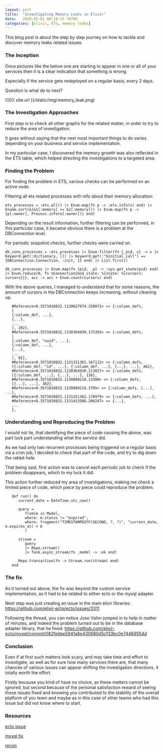 ```yaml
---
layout: post
title:  "Investigating Memory Leaks in Elixir"
date:   2020-05-01 00:18:23 +0700
categories: [elixir, ETS, memory leaks]
---
```


This blog post is about the step by step journey on how to tackle and discover memory leaks related issues.


### The Inception

Once pictures like the below one are starting to appear in one or all of your services then it is a clear indication that something is wrong.

Especially if the service gets redeployed on a regular basis, every 2 days.

Question is what do to next?

 ![]({{ site.url }}/static/img/memory_leak.png) 


### The Investigation Approaches

First step is to check all other graphs for the related matter, in order to try to reduce the area of investigation.

It goes without saying that the next most important things to do varies depending on your business and service implementation.

In my particular case, I discovered the memory growth was also reflected in the ETS table, which helped directing the investigations to a targeted area.

 

### Finding the Problem

For finding the problem in ETS, various checks can be performed on an active node.

Filtering all ets related processes with info about their memory allocation:

   ```
   ets_processes = :ets.all() |> Enum.map(fn p -> :ets.info(v) end) |> Enumm.sort(&(&1[:memory] >= &2[:memory])) |> Enum.map(fn p -> {p[:owner], Process.info(e[:owner])} end)
   ```

Depending on the result information, further filtering can be performed, in this particular case, it became obvious there is a problem at the DBConnection level.

For periodic snapshot checks, further checks were carried on.

   ```
   db_conn_processes = :ets_processes |> Enum.filter(fn {_pid, v} -> v |> Keyword.get(:dictionary, []) |> Keyword.get(:"$initial_call") == {DBConnection.Connection, :init, 1} end) |> List.first()

   db_conn_processes |> Enum.map(fn {pid, _p} -> :sys.get_state(pid) end) |> Enum.reduce(0, fn %Connection{mod_state: %{state: %{cursors: cursors}}}, acc -> acc + Enum.count(cursors) end)

   ```

With the above queries, I managed to understand that for some reasons, the amount of cursors in the DBConnection keeps increasing, without cleaning up.

   ```
      #Reference<0.3571010832.1130627074.258072> => {:column_defs,
      [
      {:column_def, ...},
      {...},
      ...
      ], 292},
      #Reference<0.3571010832.1130364930.175393> => {:column_defs,
      [
      {:column_def, "uuid", ...},
      {:column_def, ...},
      {...},
      ...
      ], 92},
      #Reference<0.3571010832.1131151361.167112> => {:column_defs,
      [{:column_def, "id", ...}, {:column_def, ...}, {...}, ...], 462},
      #Reference<0.3571010832.1130364930.213027> => {:column_defs,
      [{:column_def, ...}, {...}, ...], 116},
      #Reference<0.3571010832.1130889218.13300> => {:column_defs,
      [{...}, ...], 302},
      #Reference<0.3571010832.1130889218.3795> => {:column_defs, [...], ...},
      #Reference<0.3571010832.1131151362.170979> => {:column_defs, ...},
      #Reference<0.3571010832.1131413506.206247> => {...},
      ...
      },
   ```


### Understanding and Reproducing the Problem

I would not lie, that identifying the piece of code causing the above, was part luck part understanding what the service did.

As we had only two recurrent processes being triggered on a regular basis via a cron job, I decided to check that part of the code, and try to dig down the rabbit hole.

That being said, first action was to cancel each periodic job to check if the problem disappears, which to my luck it did. 

This action further reduced my area of investigations, making me check a limited piece of code, which piece by piece could reproduce the problem.

   ```
      def run() do
         current_date = DateTime.utc_now()

         query =
            from(m in Model,
            where: m.status != "expired",
            where: fragment("TIMESTAMPDIFF(SECOND, ?, ?)", ^current_date, m.expires_at) < 0
            )

         stream =
            query
            |> Repo.stream()
            |> Task.async_stream(fn _model -> :ok end)

         Repo.transaction(fn -> Stream.run(stream) end)
      end
   ```


### The fix

As it turned out above, the fix was beyond the custom service implementation, as it had to be related to either ecto or the mysql adapter.

Next step was just creating an issue in the main elixir libraries: https://github.com/elixir-ecto/ecto/issues/3311 

Following the thread, you can notice Jose Valim jumped in to help in matter of minutes, and indeed the problem turned out to be in the database adapter library, that he fixed:  https://github.com/elixir-ecto/myxql/commit/082febbe5941a6e430680d5c133bc0e74469554d 


### Conclusion

Even if at first such matters look scary, and may take time and effort to investigate, as well as for sure how many services there are, that many chances of various issues can appear shifting the investigation directions, it totally worth the effort.

Firstly because you kind of have no choice, as these matters cannot be ignored, but second because of the personal satisfaction reward of seeing these issues fixed and knowing you contributed to the stability of the overall platform of you team and maybe as in this case of other teams who had this issue but did not know where to start. 


### Resources

[ecto issue](https://github.com/elixir-ecto/ecto/issues/3311)

[myxql fix](https://github.com/elixir-ecto/myxql/commit/082febbe5941a6e430680d5c133bc0e74469554d)

[recon](https://hex.pm/packages/recon)
